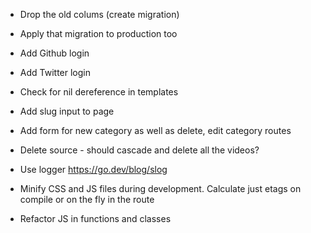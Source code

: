 * Drop the old colums (create migration)
* Apply that migration to production too

* Add Github login
* Add Twitter login

* Check for nil dereference in templates
* Add slug input to page
* Add form for new category as well as delete, edit category routes
* Delete source - should cascade and delete all the videos?

* Use logger
  https://go.dev/blog/slog

* Minify CSS and JS files during development.
  Calculate just etags on compile or on the fly in the route

* Refactor JS in functions and classes
